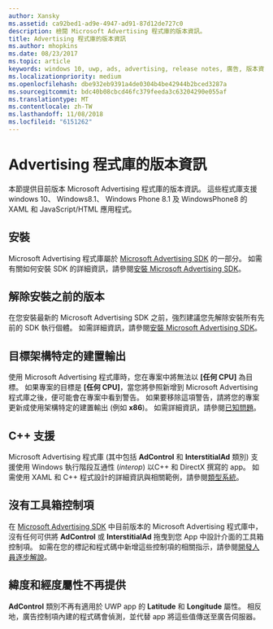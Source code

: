 ```yaml
---
author: Xansky
ms.assetid: ca92bed1-ad9e-4947-ad91-87d12de727c0
description: 檢閱 Microsoft Advertising 程式庫的版本資訊。
title: Advertising 程式庫的版本資訊
ms.author: mhopkins
ms.date: 08/23/2017
ms.topic: article
keywords: windows 10, uwp, ads, advertising, release notes, 廣告, 版本資訊
ms.localizationpriority: medium
ms.openlocfilehash: dbe932eb9391a4de0304b4be42944b2bced3287a
ms.sourcegitcommit: bdc40b08cbcd46fc379feeda3c63204290e055af
ms.translationtype: MT
ms.contentlocale: zh-TW
ms.lasthandoff: 11/08/2018
ms.locfileid: "6151262"
---
```

# <a name="release-notes-for-the-advertising-libraries"></a>Advertising 程式庫的版本資訊




本節提供目前版本 Microsoft Advertising 程式庫的版本資訊。 這些程式庫支援 windows 10、 Windows8.1、 Windows Phone 8.1 及 WindowsPhone8 的 XAML 和 JavaScript/HTML 應用程式。

## <a name="installation"></a>安裝


Microsoft Advertising 程式庫屬於 [Microsoft Advertising SDK](http://aka.ms/ads-sdk-uwp) 的一部分。 如需有關如何安裝 SDK 的詳細資訊，請參閱[安裝 Microsoft Advertising SDK](install-the-microsoft-advertising-libraries.md)。

## <a name="uninstall-previous-versions"></a>解除安裝之前的版本

在您安裝最新的 Microsoft Advertising SDK 之前，強烈建議您先解除安裝所有先前的 SDK 執行個體。 如需詳細資訊，請參閱[安裝 Microsoft Advertising SDK](install-the-microsoft-advertising-libraries.md)。

## <a name="target-architecture-specific-build-outputs"></a>目標架構特定的建置輸出

使用 Microsoft Advertising 程式庫時，您在專案中將無法以 **\[任何 CPU\]** 為目標。 如果專案的目標是 **\[任何 CPU\]**，當您將參照新增到 Microsoft Advertising 程式庫之後，便可能會在專案中看到警告。 如果要移除這項警告，請將您的專案更新成使用架構特定的建置輸出 (例如 **x86**)。 如需詳細資訊，請參閱[已知問題](known-issues-for-the-advertising-libraries.md)。

## <a name="c-support"></a>C++ 支援

Microsoft Advertising 程式庫 (其中包括 **AdControl** 和 **InterstitialAd** 類別) 支援使用 Windows 執行階段互通性 (*interop*) 以C++ 和 DirectX 撰寫的 app。 如需使用 XAML 和 C++ 程式設計的詳細資訊與相關範例，請參閱[類型系統](https://docs.microsoft.com/cpp/cppcx/type-system-c-cx)。

## <a name="no-toolbox-control"></a>沒有工具箱控制項

在 [Microsoft Advertising SDK](http://aka.ms/ads-sdk-uwp) 中目前版本的 Microsoft Advertising 程式庫中，沒有任何可供將 **AdControl** 或 **InterstitialAd** 拖曳到您 App 中設計介面的工具箱控制項。 如需在您的標記和程式碼中新增這些控制項的相關指示，請參閱[開發人員逐步解說](developer-walkthroughs.md)。

## <a name="latitude-and-longitude-properties-no-longer-available"></a>緯度和經度屬性不再提供

**AdControl** 類別不再有適用於 UWP app 的 **Latitude** 和 **Longitude** 屬性。 相反地，廣告控制項內建的程式碼會偵測，並代替 app 將這些值傳送至廣告伺服器。


 

 
